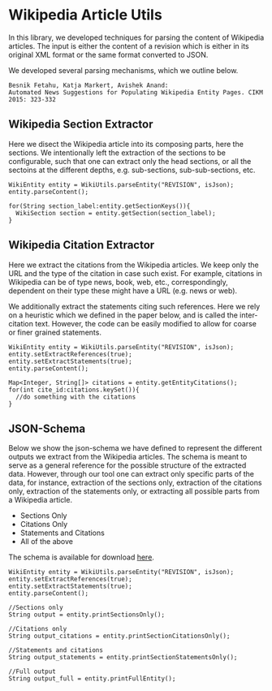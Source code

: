 # Wikipedia Article Utils

In this library, we developed techniques for parsing the content of Wikipedia articles. The input is either the content of a revision which is either in its original XML format or the same format converted to JSON. 

We developed several parsing mechanisms, which we outline below. 

```code
Besnik Fetahu, Katja Markert, Avishek Anand: 
Automated News Suggestions for Populating Wikipedia Entity Pages. CIKM 2015: 323-332
```

## Wikipedia Section Extractor

Here we disect the Wikipedia article into its composing parts, here the sections. We intentionally left the extraction of the sections to be configurable, such that one can extract only the head sections, or all the sectoins at the different depths, e.g. sub-sections, sub-sub-sections, etc.

```code
WikiEntity entity = WikiUtils.parseEntity("REVISION", isJson);
entity.parseContent();

for(String section_label:entity.getSectionKeys()){
  WikiSection section = entity.getSection(section_label);
}
```

## Wikipedia Citation Extractor

Here we extract the citations from the Wikipedia articles. We keep only the URL and the type of the citation in case such exist. For example, citations in Wikipedia can be of type news, book, web, etc., correspondingly, dependent on their type these might have a URL (e.g. news or web). 

We additionally extract the statements citing such references. Here we rely on a heuristic which we defined in the paper below, and is called the inter-citation text. However, the code can be easily modified to allow for coarse or finer grained statements.

```code
WikiEntity entity = WikiUtils.parseEntity("REVISION", isJson);
entity.setExtractReferences(true);
entity.setExtractStatements(true);
entity.parseContent();

Map<Integer, String[]> citations = entity.getEntityCitations();
for(int cite_id:citations.keySet()){
  //do something with the citations
}
```
## JSON-Schema

Below we show the json-schema we have defined to represent the different outputs we extract from the Wikipedia articles. The schema is meant to serve as a general reference for the possible structure of the extracted data. However, through our tool one can extract only specific parts of the data, for instance, extraction of the sections only, extraction of the citations only, extraction of the statements only, or extracting all possible parts from a Wikipedia article.


<ul>
<li>Sections Only</li>
<li>Citations Only</li>
<li>Statements and Citations</li>
<li>All of the above</li>
</ul>

The schema is available for download <a href="https://github.com/bfetahu/wiki_utils/blob/master/citation.json">here</a>. 


```code
WikiEntity entity = WikiUtils.parseEntity("REVISION", isJson);
entity.setExtractReferences(true);
entity.setExtractStatements(true);
entity.parseContent();

//Sections only
String output = entity.printSectionsOnly();

//Citations only
String output_citations = entity.printSectionCitationsOnly();

//Statements and citations
String output_statements = entity.printSectionStatementsOnly();

//Full output
String output_full = entity.printFullEntity();
```

